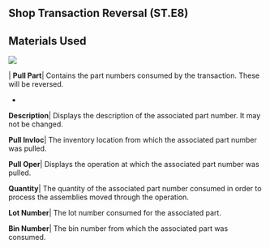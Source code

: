 ## Shop Transaction Reversal (ST.E8)
<PageHeader />

## Materials Used

![](./ST-E8-2.jpg)

| **Pull Part**|  Contains the part numbers consumed by the transaction. These
will be reversed.

-  
**Description**|  Displays the description of the associated part number. It
may not be changed.

**Pull Invloc**|  The inventory location from which the associated part number
was pulled.

**Pull Oper**|  Displays the operation at which the associated part number was
pulled.

**Quantity**|  The quantity of the associated part number consumed in order to
process the
assemblies moved through the operation.

**Lot Number**|  The lot number consumed for the associated part.

**Bin Number**|  The bin number from which the associated part was consumed.


<badge text= "Version 8.10.57 " vertical="middle" />

<PageFooter />
